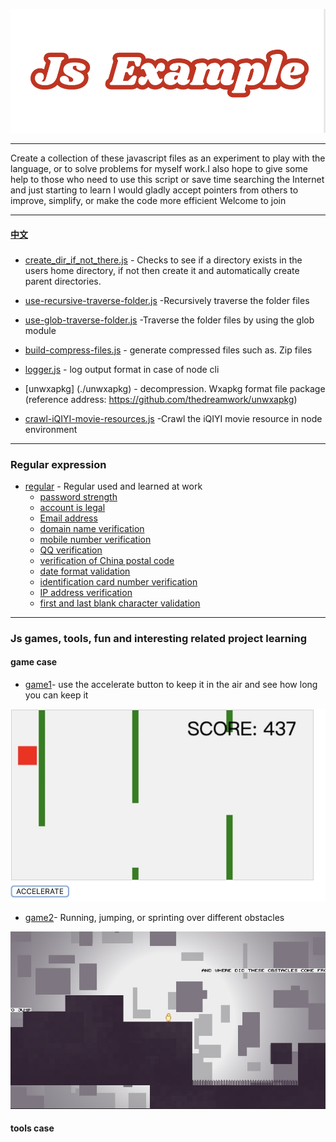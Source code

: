 ![](./image/jsexample.png)
***

 Create a collection of these javascript files as an experiment to play with the language, or to solve problems for myself work.I also hope to give some help to those who need to use this script or save time searching the Internet and just starting to learn
 I would gladly accept pointers from others to improve, simplify, or make the code more efficient Welcome to join 
 ***

 #### [中文](./README_zh.md)
### 
  * [create_dir_if_not_there.js](./create_dir_if_not_there.js) - Checks to see if a directory exists in the users home directory, if not then create it and automatically create parent directories.
  
  * [use-recursive-traverse-folder.js](./use-recursive-traverse-folder.js) -Recursively traverse the folder files
  
  * [use-glob-traverse-folder.js](./use-glob-traverse-folder.js) -Traverse the folder files by using the glob module
  
  * [build-compress-files.js](./build-compress-files.js) - generate compressed files such as. Zip files

  * [logger.js](./logger.js) - log output format in case of node cli

  * [unwxapkg] (./unwxapkg) - decompression. Wxapkg format file package (reference address: https://github.com/thedreamwork/unwxapkg)

  * [crawl-iQIYI-movie-resources.js](./crawl-iQIYI-movie-resources.js) -Crawl the iQIYI movie resource in node environment
***
### Regular expression
* [regular]() - Regular used and learned at work
  * [password strength]()
  * [account is legal]()
  * [Email address]()
  * [domain name verification]()
  * [mobile number verification]()
  * [QQ verification]()
  * [verification of China postal code]()
  * [date format validation]()
  * [identification card number verification]()
  * [IP address verification]()
  * [first and last blank character validation]()
***
### Js games, tools, fun and interesting related project learning
#### game case
* [game1]()- use the accelerate button to keep it in the air and see how long you can keep it

 ![](./image/game1.png)

  * [game2]()- Running, jumping, or sprinting over different obstacles

   ![](./image/game2.png)

 #### tools case




